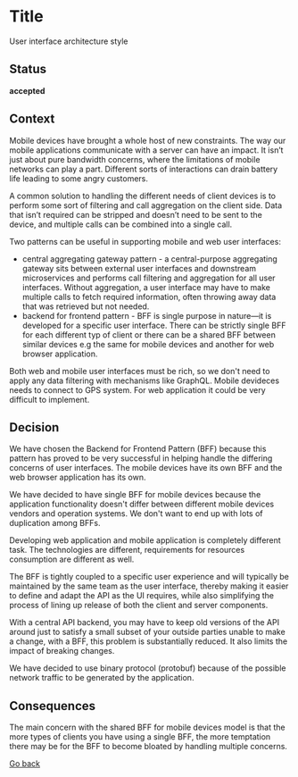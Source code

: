 # Title

User interface architecture style

## Status

**accepted**

## Context

Mobile devices have brought a whole host of new constraints. The way our mobile applications communicate with a server can have an impact. It isn’t just about pure bandwidth concerns, where the limitations of mobile networks can play a part. Different sorts of interactions can drain battery life leading to some angry customers.  

A common solution to handling the different needs of client devices is to perform some sort of filtering and call aggregation on the client side. Data that isn’t required can be stripped and doesn’t need to be sent to the device, and multiple calls can be combined into a single call.  

Two patterns can be useful in supporting mobile and web user interfaces:  
* central aggregating gateway pattern - a central-purpose aggregating gateway sits between external user interfaces and downstream microservices and performs call filtering and aggregation for all user interfaces. Without aggregation, a user interface may have to make multiple calls to fetch required information, often throwing away data that was retrieved but not needed.  
* backend for frontend pattern - BFF is single purpose in nature—it is developed for a specific user interface. There can be strictly single BFF for each different typ of client or there can be a shared BFF between similar devices e.g the same for mobile devices and another for web browser application.  

Both web and mobile user interfaces must be rich, so we don't need to apply any data filtering with mechanisms like GraphQL.
Mobile devideces needs to connect to GPS system. For web application it could be very difficult to implement.  

## Decision

We have chosen the Backend for Frontend Pattern (BFF) because this pattern has proved to be very successful in helping handle the differing concerns of user interfaces. The mobile devices have its own BFF and the web browser application has its own.  

We have decided to have single BFF for mobile devices because the application functionality doesn't differ between different mobile devices vendors and operation systems. We don't want to end up with lots of duplication among BFFs.  

Developing web application and mobile application is completely different task. The technologies are different, requirements for resources consumption are different as well.  

The BFF is tightly coupled to a specific user experience and will typically be maintained by the same team as the user interface, thereby making it easier to define and adapt the API as the UI requires, while also simplifying the process of lining up release of both the client and server components.  

With a central API backend, you may have to keep old versions of the API around just to satisfy a small subset of your outside parties unable to make a change, with a BFF, this problem is substantially reduced. It also limits the impact of breaking changes.

We have decided to use binary protocol (protobuf) because of the possible network traffic to be generated by the application.

## Consequences

The main concern with the shared BFF for mobile devices model is that the more types of clients you have using a single BFF, the more temptation there may be for the BFF to become bloated by handling multiple concerns.  

[Go back](./README.md)